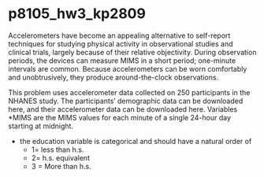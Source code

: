 # p8105_hw3_kp2809


Accelerometers have become an appealing alternative to self-report techniques
for studying physical activity in observational studies and clinical trials, 
largely because of their relative objectivity. During observation periods, the 
devices can measure MIMS in a short period; one-minute intervals are common. 
Because accelerometers can be worn comfortably and unobtrusively, they produce 
around-the-clock observations.

This problem uses accelerometer data collected on 250 participants in the NHANES 
study. The participants’ demographic data can be downloaded here, and their 
accelerometer data can be downloaded here. Variables *MIMS are the MIMS values 
for each minute of a single 24-hour day starting at midnight.

- the education variable is categorical and should have a natural order of 
  - 1= less than h.s. 
  - 2= h.s. equivalent 
  - 3 = More than h.s.